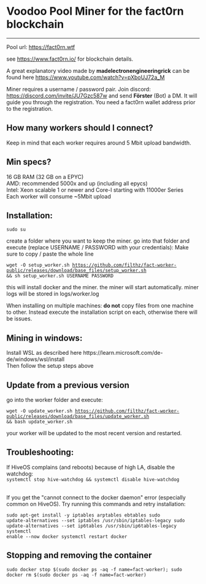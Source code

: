 <h1>Voodoo Pool Miner for the fact0rn blockchain</h1>

<hr/>

Pool url: https://fact0rn.wtf

see https://www.fact0rn.io/ for blockchain details.

A great explanatory video made by <b>madelectronengineeringrick</b>
can be found here https://www.youtube.com/watch?v=pXboUJ72a_M

Miner requires a username / password pair. Join discord: https://discord.com/invite/JU7Gzc587w and send <b>Förster</b> (Bot) a DM. It will guide you through the registration. You need a fact0rn wallet address prior to the registration.

<h2>How many workers should I connect?</h2>
Keep in mind that each worker requires around 5 Mbit upload bandwidth. 

<h2>Min specs?</h2> 
16 GB RAM (32 GB on a EPYC)<br/>
AMD: recommended 5000x and up (including all epycs)<br/>
Intel: Xeon scalable 1 or newer and Core-I starting with 11000er Series <br/>
Each worker will consume ~5Mbit upload

<h2>Installation:</h2>
<code>sudo su</code><br/>

create a folder where you want to keep the miner.
go into that folder and execute (replace USERNAME / PASSWORD with your credentials):
Make sure to copy / paste the whole line

<code>wget -O setup_worker.sh https://github.com/filthz/fact-worker-public/releases/download/base_files/setup_worker.sh && sh setup_worker.sh USERNAME PASSWORD</code>

this will install docker and the miner. the miner will start automatically.
miner logs will be stored in logs/worker.log 

When installing on multiple machines: <b>do not</b> copy files from one machine to other. Instead execute the installation script on each, otherwise there will be issues.

<h2>Mining in windows:</h2>
Install WSL as described here https://learn.microsoft.com/de-de/windows/wsl/install <br/>
Then follow the setup steps above

<h2>Update from a previous version</h2>
go into the worker folder and execute:

<code>wget -O update_worker.sh https://github.com/filthz/fact-worker-public/releases/download/base_files/update_worker.sh && bash update_worker.sh</code>

your worker will be updated to the most recent version and restarted.

<h2>Troubleshooting:</h2>
If HiveOS complains (and reboots) because of high LA, disable the watchdog:<br/>
<code>systemctl stop hive-watchdog && systemctl disable hive-watchdog</code><br/><br/>

If you get the "cannot connect to the docker daemon" error (especially common on HiveOS). Try running this commands and retry installation:<br/>

<code>sudo apt-get install -y iptables arptables ebtables
sudo update-alternatives --set iptables /usr/sbin/iptables-legacy
sudo update-alternatives --set ip6tables /usr/sbin/ip6tables-legacy
systemctl enable --now docker
systemctl restart docker
</code>

<h2>Stopping and removing the container</h2>
<code>sudo docker stop $(sudo docker ps -aq -f name=fact-worker); sudo docker rm $(sudo docker ps -aq -f name=fact-worker)</code>
